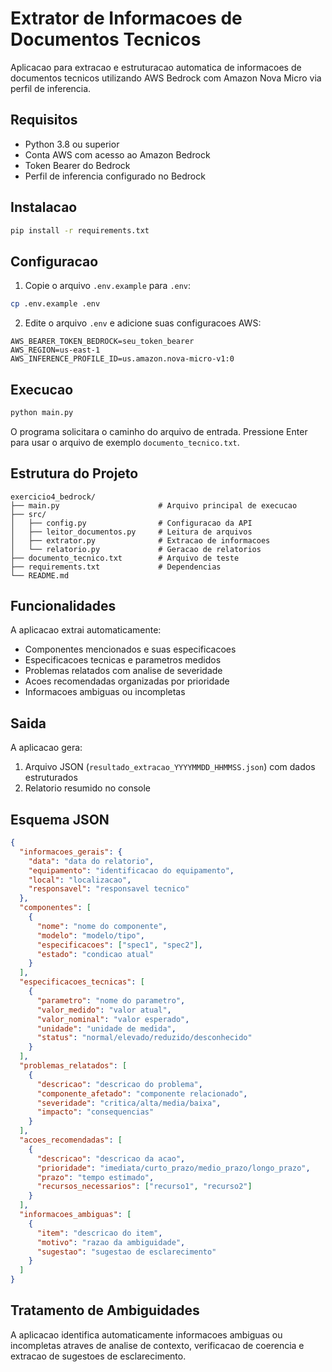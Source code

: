 # Extrator de Informacoes de Documentos Tecnicos

Aplicacao para extracao e estruturacao automatica de informacoes de documentos tecnicos utilizando AWS Bedrock com Amazon Nova Micro via perfil de inferencia.

## Requisitos

- Python 3.8 ou superior
- Conta AWS com acesso ao Amazon Bedrock
- Token Bearer do Bedrock
- Perfil de inferencia configurado no Bedrock

## Instalacao

```bash
pip install -r requirements.txt
```

## Configuracao

1. Copie o arquivo `.env.example` para `.env`:
```bash
cp .env.example .env
```

2. Edite o arquivo `.env` e adicione suas configuracoes AWS:
```
AWS_BEARER_TOKEN_BEDROCK=seu_token_bearer
AWS_REGION=us-east-1
AWS_INFERENCE_PROFILE_ID=us.amazon.nova-micro-v1:0
```

## Execucao

```bash
python main.py
```

O programa solicitara o caminho do arquivo de entrada. Pressione Enter para usar o arquivo de exemplo `documento_tecnico.txt`.

## Estrutura do Projeto

```
exercicio4_bedrock/
├── main.py                      # Arquivo principal de execucao
├── src/
│   ├── config.py                # Configuracao da API
│   ├── leitor_documentos.py     # Leitura de arquivos
│   ├── extrator.py              # Extracao de informacoes
│   └── relatorio.py             # Geracao de relatorios
├── documento_tecnico.txt        # Arquivo de teste
├── requirements.txt             # Dependencias
└── README.md
```

## Funcionalidades

A aplicacao extrai automaticamente:
- Componentes mencionados e suas especificacoes
- Especificacoes tecnicas e parametros medidos
- Problemas relatados com analise de severidade
- Acoes recomendadas organizadas por prioridade
- Informacoes ambiguas ou incompletas

## Saida

A aplicacao gera:
1. Arquivo JSON (`resultado_extracao_YYYYMMDD_HHMMSS.json`) com dados estruturados
2. Relatorio resumido no console

## Esquema JSON

```json
{
  "informacoes_gerais": {
    "data": "data do relatorio",
    "equipamento": "identificacao do equipamento",
    "local": "localizacao",
    "responsavel": "responsavel tecnico"
  },
  "componentes": [
    {
      "nome": "nome do componente",
      "modelo": "modelo/tipo",
      "especificacoes": ["spec1", "spec2"],
      "estado": "condicao atual"
    }
  ],
  "especificacoes_tecnicas": [
    {
      "parametro": "nome do parametro",
      "valor_medido": "valor atual",
      "valor_nominal": "valor esperado",
      "unidade": "unidade de medida",
      "status": "normal/elevado/reduzido/desconhecido"
    }
  ],
  "problemas_relatados": [
    {
      "descricao": "descricao do problema",
      "componente_afetado": "componente relacionado",
      "severidade": "critica/alta/media/baixa",
      "impacto": "consequencias"
    }
  ],
  "acoes_recomendadas": [
    {
      "descricao": "descricao da acao",
      "prioridade": "imediata/curto_prazo/medio_prazo/longo_prazo",
      "prazo": "tempo estimado",
      "recursos_necessarios": ["recurso1", "recurso2"]
    }
  ],
  "informacoes_ambiguas": [
    {
      "item": "descricao do item",
      "motivo": "razao da ambiguidade",
      "sugestao": "sugestao de esclarecimento"
    }
  ]
}
```

## Tratamento de Ambiguidades

A aplicacao identifica automaticamente informacoes ambiguas ou incompletas atraves de analise de contexto, verificacao de coerencia e extracao de sugestoes de esclarecimento.
